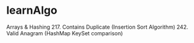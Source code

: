 # learnAlgo

Arrays & Hashing
    217. Contains Duplicate (Insertion Sort Algorithm)
    242. Valid Anagram  (HashMap KeySet comparison)